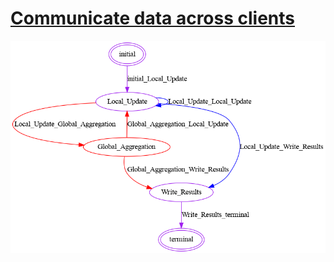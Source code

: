 # [Communicate data across clients]((https://medium.com/developing-federated-applications-in-featurecloud/communicate-data-across-clients-77b4d9fc8258?source=friends_link&sk=feb9ccd565d51eaa959a7ab84aea31cb))



![state diagram](diagram.png)